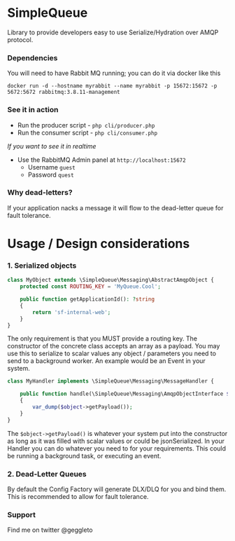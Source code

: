 # SimpleQueue

Library to provide developers easy to use Serialize/Hydration over AMQP protocol.

### Dependencies

You will need to have Rabbit MQ running; you can do it via docker like this

`docker run -d --hostname myrabbit --name myrabbit -p 15672:15672 -p 5672:5672 rabbitmq:3.8.11-management`

### See it in action
- Run the producer script - `php cli/producer.php`
- Run the consumer script - `php cli/consumer.php`

*If you want to see it in realtime*
- Use the RabbitMQ Admin panel at `http://localhost:15672`
    - Username `guest`
    - Password `quest`
    
### Why dead-letters?
If your application nacks a message it will flow to the dead-letter queue for fault tolerance.


# Usage / Design considerations

### 1. Serialized objects

```php
class MyObject extends \SimpleQueue\Messaging\AbstractAmqpObject {
    protected const ROUTING_KEY = 'MyQueue.Cool';

    public function getApplicationId(): ?string
    {
        return 'sf-internal-web';
    }
}
```

The only requirement is that you MUST provide a routing key. The constructor of the concrete class accepts an array as a payload.
You may use this to serialize to scalar values any object / parameters you need to send to a background worker. An example would be an Event in your system.

```php
class MyHandler implements \SimpleQueue\Messaging\MessageHandler {

    public function handle(\SimpleQueue\Messaging\AmqpObjectInterface $object)
    {
        var_dump($object->getPayload());
    }
}
```
The `$object->getPayload()` is whatever your system put into the constructor as long as it was filled with scalar values or could be jsonSerialized. 
In your Handler you can do whatever you need to for your requirements. This could be running a background task, or executing an event.

### 2. Dead-Letter Queues

By default the Config Factory will generate DLX/DLQ for you and bind them. This is recommended to allow for fault tolerance.

### Support

Find me on twitter @geggleto